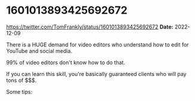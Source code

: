 # 1601013893425692672
https://twitter.com/TomFrankly/status/1601013893425692672
**Date:** 2022-12-09

There is a HUGE demand for video editors who understand how to edit for YouTube and social media.

99% of video editors don't know how to do that.

If you can learn this skill, you're basically guaranteed clients who will pay tons of $$$.

Some tips:
